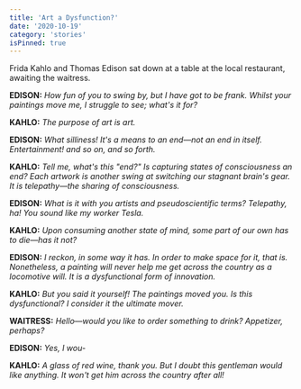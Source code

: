 ```yaml
---
title: 'Art a Dysfunction?'
date: '2020-10-19'
category: 'stories'
isPinned: true
---
```


Frida Kahlo and Thomas Edison sat down at a table at the local restaurant, awaiting the waitress.

**EDISON:** _How fun of you to swing by, but I have got to be frank. Whilst your paintings move me, I struggle to see; what's it for?_

**KAHLO:** _The purpose of art is art._

**EDISON:** _What silliness! It's a means to an end—not an end in itself. Entertainment! and so on, and so forth._

**KAHLO:** _Tell me, what's this "end?" Is capturing states of consciousness an end? Each artwork is another swing at switching our stagnant brain's gear. It is telepathy—the sharing of consciousness._

**EDISON:** _What is it with you artists and pseudoscientific terms? Telepathy, ha! You sound like my worker Tesla._

**KAHLO:** _Upon consuming another state of mind, some part of our own has to die—has it not?_

**EDISON:** _I reckon, in some way it has. In order to make space for it, that is. Nonetheless, a painting will never help me get across the country as a locomotive will. It is a dysfunctional form of innovation._

**KAHLO:** _But you said it yourself! The paintings moved you. Is this dysfunctional? I consider it the ultimate mover._

**WAITRESS:** _Hello—would you like to order something to drink? Appetizer, perhaps?_

**EDISON:** _Yes, I wou-_

**KAHLO:** _A glass of red wine, thank you. But I doubt this gentleman would like anything. It won't get him across the country after all!_
